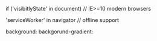 if ('visibitlyState' in document) // IE>=10 modern browsers

  'serviceWorker' in navigator // offline support


  background:
  backgorund-gradient:
